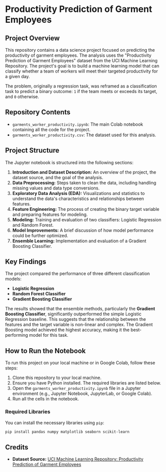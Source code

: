# Productivity Prediction of Garment Employees

## Project Overview

This repository contains a data science project focused on predicting the productivity of garment employees. The analysis uses the "Productivity Prediction of Garment Employees" dataset from the UCI Machine Learning Repository. The project's goal is to build a machine learning model that can classify whether a team of workers will meet their targeted productivity for a given day.

The problem, originally a regression task, was reframed as a classification task to predict a binary outcome: `1` if the team meets or exceeds its target, and `0` otherwise.

## Repository Contents

* `garments_worker_productivity.ipynb`: The main Colab notebook containing all the code for the project.
* `garments_worker_productivity.csv`: The dataset used for this analysis.

## Project Structure

The Jupyter notebook is structured into the following sections:

1.  **Introduction and Dataset Description:** An overview of the project, the dataset source, and the goal of the analysis.
2.  **Data Preprocessing:** Steps taken to clean the data, including handling missing values and data type conversions.
3.  **Exploratory Data Analysis (EDA):** Visualizations and statistics to understand the data's characteristics and relationships between features.
4.  **Feature Engineering:** The process of creating the binary target variable and preparing features for modeling.
5.  **Modeling:** Training and evaluation of two classifiers: Logistic Regression and Random Forest.
6.  **Model Improvements:** A brief discussion of how model performance could be further optimized.
7.  **Ensemble Learning:** Implementation and evaluation of a Gradient Boosting Classifier.

## Key Findings

The project compared the performance of three different classification models:

-   **Logistic Regression**
-   **Random Forest Classifier**
-   **Gradient Boosting Classifier**

The results showed that the ensemble methods, particularly the **Gradient Boosting Classifier**, significantly outperformed the simple Logistic Regression baseline. This suggests that the relationship between the features and the target variable is non-linear and complex. The Gradient Boosting model achieved the highest accuracy, making it the best-performing model for this task.

## How to Run the Notebook

To run this project on your local machine or in Google Colab, follow these steps:

1.  Clone this repository to your local machine.
2.  Ensure you have Python installed. The required libraries are listed below.
3.  Open the `garments_worker_productivity.ipynb` file in a Jupyter environment (e.g., Jupyter Notebook, JupyterLab, or Google Colab).
4.  Run all the cells in the notebook.

### Required Libraries

You can install the necessary libraries using `pip`:

```bash
pip install pandas numpy matplotlib seaborn scikit-learn
```

## Credits

* **Dataset Source:** [UCI Machine Learning Repository: Productivity Prediction of Garment Employees](https://archive.ics.uci.edu/dataset/597/productivity+prediction+of+garment+employees)